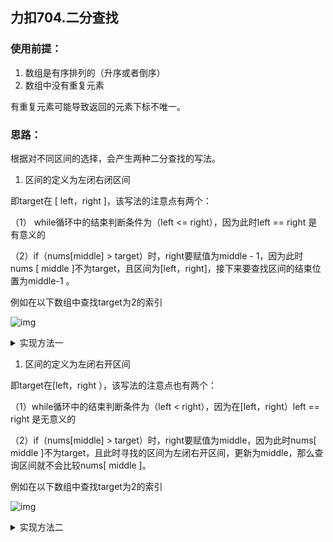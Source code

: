 ## 力扣704.二分查找

### 使用前提：

1. 数组是有序排列的（升序或者倒序）
2. 数组中没有重复元素

有重复元素可能导致返回的元素下标不唯一。

### 思路：

根据对不同区间的选择，会产生两种二分查找的写法。

1. 区间的定义为左闭右闭区间

即target在 [ left，right ]，该写法的注意点有两个：

（1） while循环中的结束判断条件为（left <= right），因为此时left == right 是有意义的

（2）if（nums[middle] > target）时，right要赋值为middle - 1，因为此时nums [ middle ]不为target，且区间为[left，right]，接下来要查找区间的结束位置为middle-1  。

例如在以下数组中查找target为2的索引

![img](https://ziyuantypora.oss-cn-beijing.aliyuncs.com/1741009259308-65ab2688-ec08-418a-b7d1-f3997f90e37f.jpeg)

<details class="lake-collapse"><summary id="ue122afab"><span class="ne-text">实现方法一</span></summary><p id="ue0f37ac7" class="ne-p" style="margin: 0; padding: 0; min-height: 24px"><img src="https://cdn.nlark.com/yuque/0/2025/png/43020085/1741010722907-3df8db62-98a0-4e34-8eab-f1aa59e702c7.png" width="496.6666666666667" title="" crop="0,0,1,1" id="u13323dc4" class="ne-image"></p></details>

1. 区间的定义为左闭右开区间

即target在[left，right ），该写法的注意点也有两个：

（1）while循环中的结束判断条件为（left < right），因为在[left，right）left == right 是无意义的

（2）if（nums[middle] >  target）时，right要赋值为middle，因为此时nums[ middle ]不为target，且此时寻找的区间为左闭右开区间，更新为middle，那么查询区间就不会比较nums[ middle ]。

例如在以下数组中查找target为2的索引

![img](https://ziyuantypora.oss-cn-beijing.aliyuncs.com/1741009667695-737e8e11-abb3-404a-a6eb-bf30abbe0407.jpeg)

<details class="lake-collapse"><summary id="uab85016a"><span class="ne-text">实现方法二</span></summary><p id="u4059b7e6" class="ne-p" style="margin: 0; padding: 0; min-height: 24px"><img src="https://cdn.nlark.com/yuque/0/2025/png/43020085/1741010663810-ede6f54f-4a04-4605-aadf-a915bfdc43c9.png" width="480" title="" crop="0,0,1,1" id="ud5be43b0" class="ne-image"></p></details>




